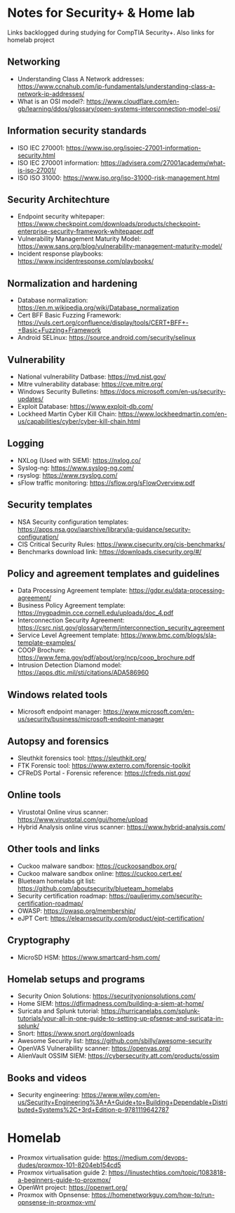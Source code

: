 # Notes for Security+ & Home lab
Links backlogged during studying for CompTIA Security+. Also links for homelab project

## Networking
- Understanding Class A Network addresses: https://www.ccnahub.com/ip-fundamentals/understanding-class-a-network-ip-addresses/
- What is an OSI model?: https://www.cloudflare.com/en-gb/learning/ddos/glossary/open-systems-interconnection-model-osi/


## Information security standards
- ISO IEC 270001: https://www.iso.org/isoiec-27001-information-security.html
- ISO IEC 270001 information: https://advisera.com/27001academy/what-is-iso-27001/
- ISO ISO 31000: https://www.iso.org/iso-31000-risk-management.html

## Security Architechture
- Endpoint security whitepaper: https://www.checkpoint.com/downloads/products/checkpoint-enterprise-security-framework-whitepaper.pdf
- Vulnerability Management Maturity Model: https://www.sans.org/blog/vulnerability-management-maturity-model/
- Incident response playbooks: https://www.incidentresponse.com/playbooks/

## Normalization and hardening
- Database normalization: https://en.m.wikipedia.org/wiki/Database_normalization
- Cert BFF Basic Fuzzing Framework: https://vuls.cert.org/confluence/display/tools/CERT+BFF+-+Basic+Fuzzing+Framework
- Android SELinux: https://source.android.com/security/selinux

## Vulnerability
- National vulnerability Datbase: https://nvd.nist.gov/
- Mitre vulnerability database: https://cve.mitre.org/
- Windows Security Bulletins: https://docs.microsoft.com/en-us/security-updates/
- Exploit Database: https://www.exploit-db.com/
- Lockheed Martin Cyber Kill Chain: https://www.lockheedmartin.com/en-us/capabilities/cyber/cyber-kill-chain.html

## Logging
- NXLog (Used with SIEM): https://nxlog.co/
- Syslog-ng: https://www.syslog-ng.com/
- rsyslog: https://www.rsyslog.com/
- sFlow traffic monitoring: https://sflow.org/sFlowOverview.pdf

## Security templates
- NSA Security configuration templates: https://apps.nsa.gov/iaarchive/library/ia-guidance/security-configuration/
- CIS Critical Security Rules: https://www.cisecurity.org/cis-benchmarks/
- Benchmarks download link: https://downloads.cisecurity.org/#/

## Policy and agreement templates and guidelines
- Data Processing Agreement template: https://gdpr.eu/data-processing-agreement/
- Business Policy Agreement template: https://nygpadmin.cce.cornell.edu/uploads/doc_4.pdf
- Interconnection Security Agreement: https://csrc.nist.gov/glossary/term/interconnection_security_agreement
- Service Level Agreement template: https://www.bmc.com/blogs/sla-template-examples/
- COOP Brochure: https://www.fema.gov/pdf/about/org/ncp/coop_brochure.pdf
- Intrusion Detection Diamond model: https://apps.dtic.mil/sti/citations/ADA586960

## Windows related tools
- Microsoft endpoint manager: https://www.microsoft.com/en-us/security/business/microsoft-endpoint-manager

## Autopsy and forensics
- Sleuthkit forensics tool: https://sleuthkit.org/
- FTK Forensic tool: https://www.exterro.com/forensic-toolkit
- CFReDS Portal - Forensic reference: https://cfreds.nist.gov/

## Online tools
- Virustotal Online virus scanner: https://www.virustotal.com/gui/home/upload
- Hybrid Analysis online virus scanner: https://www.hybrid-analysis.com/

## Other tools and links
- Cuckoo malware sandbox: https://cuckoosandbox.org/
- Cuckoo malware sandbox online: https://cuckoo.cert.ee/
- Blueteam homelabs git list: https://github.com/aboutsecurity/blueteam_homelabs
- Security certification roadmap: https://pauljerimy.com/security-certification-roadmap/
- OWASP: https://owasp.org/membership/
- eJPT Cert: https://elearnsecurity.com/product/ejpt-certification/

## Cryptography
- MicroSD HSM: https://www.smartcard-hsm.com/ 

## Homelab setups and programs
- Security Onion Solutions: https://securityonionsolutions.com/
- Home SIEM: https://dfirmadness.com/building-a-siem-at-home/
- Suricata and Splunk tutorial: https://hurricanelabs.com/splunk-tutorials/your-all-in-one-guide-to-setting-up-pfsense-and-suricata-in-splunk/
- Snort: https://www.snort.org/downloads
- Awesome Security list: https://github.com/sbilly/awesome-security
- OpenVAS Vulnerability scanner: https://openvas.org/
- AlienVault OSSIM SIEM: https://cybersecurity.att.com/products/ossim

## Books and videos
- Security engineering: https://www.wiley.com/en-us/Security+Engineering%3A+A+Guide+to+Building+Dependable+Distributed+Systems%2C+3rd+Edition-p-9781119642787

# Homelab
- Proxmox virtualisation guide: https://medium.com/devops-dudes/proxmox-101-8204eb154cd5
- Proxmox virtualisation guide 2: https://linustechtips.com/topic/1083818-a-beginners-guide-to-proxmox/
- OpenWrt project: https://openwrt.org/
- Proxmox with Opnsense: https://homenetworkguy.com/how-to/run-opnsense-in-proxmox-vm/
